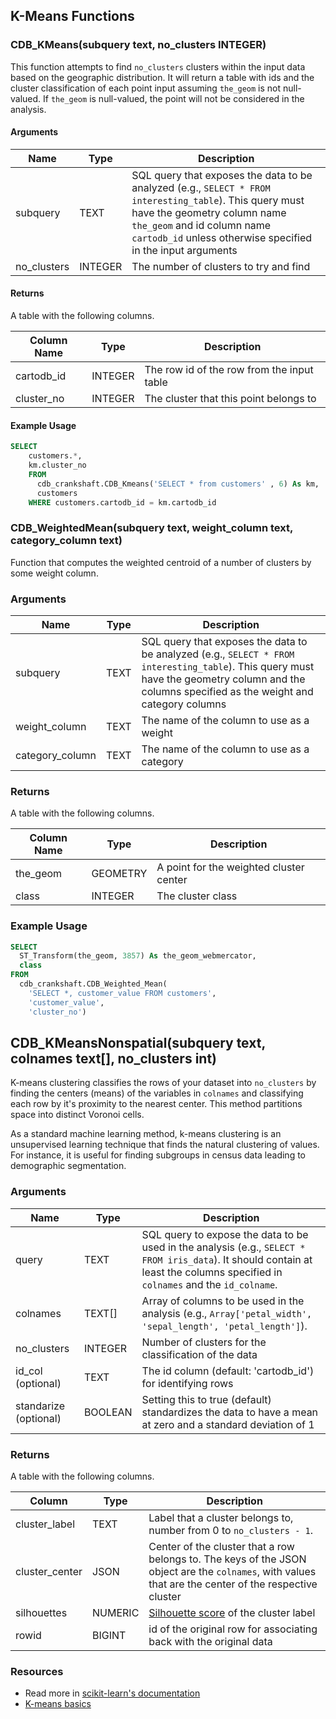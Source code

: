 ## K-Means Functions

### CDB_KMeans(subquery text, no_clusters INTEGER)

This function attempts to find `no_clusters` clusters within the input data based on the geographic distribution. It will return a table with ids and the cluster classification of each point input assuming `the_geom` is not null-valued. If `the_geom` is null-valued, the point will not be considered in the analysis.

#### Arguments

| Name | Type | Description |
|------|------|-------------|
| subquery | TEXT | SQL query that exposes the data to be analyzed (e.g., `SELECT * FROM interesting_table`). This query must have the geometry column name `the_geom` and id column name `cartodb_id` unless otherwise specified in the input arguments |
| no\_clusters | INTEGER | The number of clusters to try and find |

#### Returns

A table with the following columns.

| Column Name | Type | Description |
|-------------|------|-------------|
| cartodb\_id | INTEGER | The row id of the row from the input table |
| cluster\_no | INTEGER | The cluster that this point belongs to |


#### Example Usage

```sql
SELECT
    customers.*,
    km.cluster_no
    FROM
      cdb_crankshaft.CDB_Kmeans('SELECT * from customers' , 6) As km,
      customers
    WHERE customers.cartodb_id = km.cartodb_id
```

### CDB_WeightedMean(subquery text, weight_column text, category_column text)

Function that computes the weighted centroid of a number of clusters by some weight column.

### Arguments

| Name | Type | Description |
|------|------|-------------|
| subquery | TEXT | SQL query that exposes the data to be analyzed (e.g., `SELECT * FROM interesting_table`). This query must have the geometry column and the columns specified as the weight and category columns|
| weight\_column | TEXT | The name of the column to use as a weight |
| category\_column | TEXT | The name of the column to use as a category |

### Returns

A table with the following columns.

| Column Name | Type | Description |
|-------------|------|-------------|
| the\_geom | GEOMETRY | A point for the weighted cluster center |
| class | INTEGER | The cluster class |

### Example Usage

```sql
SELECT
  ST_Transform(the_geom, 3857) As the_geom_webmercator,
  class
FROM
  cdb_crankshaft.CDB_Weighted_Mean(
    'SELECT *, customer_value FROM customers',
    'customer_value',
    'cluster_no')
```

## CDB_KMeansNonspatial(subquery text, colnames text[], no_clusters int)

K-means clustering classifies the rows of your dataset into `no_clusters` by finding the centers (means) of the variables in `colnames` and classifying each row by it's proximity to the nearest center. This method partitions space into distinct Voronoi cells.

As a standard machine learning method, k-means clustering is an unsupervised learning technique that finds the natural clustering of values. For instance, it is useful for finding subgroups in census data leading to demographic segmentation.

### Arguments

| Name | Type | Description |
|------|------|-------------|
| query | TEXT | SQL query to expose the data to be used in the analysis (e.g., `SELECT * FROM iris_data`). It should contain at least the columns specified in `colnames` and the `id_colname`. |
| colnames | TEXT[] | Array of columns to be used in the analysis (e.g., `Array['petal_width', 'sepal_length', 'petal_length']`). |
| no\_clusters | INTEGER | Number of clusters for the classification of the data |
| id_col (optional) | TEXT | The id column (default: 'cartodb_id') for identifying rows |
| standarize (optional) | BOOLEAN | Setting this to true (default) standardizes the data to have a mean at zero and a standard deviation of 1 |

### Returns

A table with the following columns.

| Column | Type | Description |
|--------|------|-------------|
| cluster_label | TEXT | Label that a cluster belongs to, number from 0 to `no_clusters - 1`. |
| cluster_center | JSON | Center of the cluster that a row belongs to. The keys of the JSON object are the `colnames`, with values that are the center of the respective cluster |
| silhouettes | NUMERIC | [Silhouette score](http://scikit-learn.org/stable/modules/generated/sklearn.metrics.silhouette_score.html#sklearn.metrics.silhouette_score) of the cluster label |
| rowid | BIGINT | id of the original row for associating back with the original data |


### Resources

-   Read more in [scikit-learn's documentation](http://scikit-learn.org/stable/modules/clustering.html#k-means)
-   [K-means basics](https://www.datascience.com/blog/introduction-to-k-means-clustering-algorithm-learn-data-science-tutorials)
